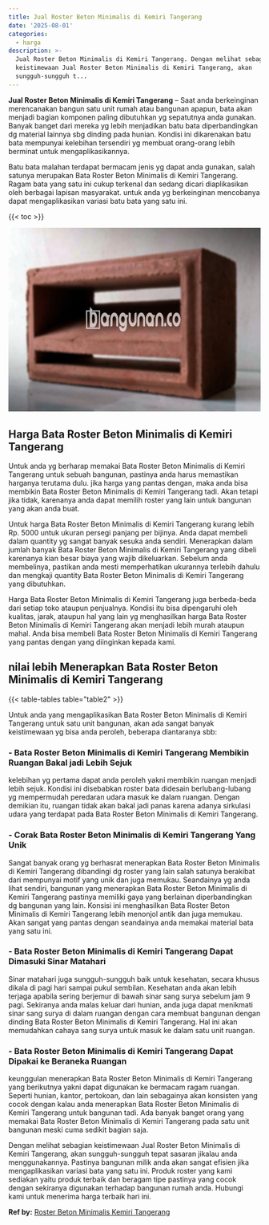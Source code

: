 ```yaml
---
title: Jual Roster Beton Minimalis di Kemiri Tangerang
date: '2025-08-01'
categories:
  - harga
description: >-
  Jual Roster Beton Minimalis di Kemiri Tangerang. Dengan melihat sebagian
  keistimewaan Jual Roster Beton Minimalis di Kemiri Tangerang, akan
  sungguh-sungguh t...
---
```


**Jual Roster Beton Minimalis di Kemiri Tangerang** – Saat anda berkeinginan merencanakan bangun satu unit rumah atau bangunan apapun, bata akan menjadi bagian komponen paling dibutuhkan yg sepatutnya anda gunakan. Banyak banget dari mereka yg lebih menjadikan batu bata diperbandingkan dg material lainnya sbg dinding pada hunian. Kondisi ini dikarenakan batu bata mempunyai kelebihan tersendiri yg membuat orang-orang lebih berminat untuk mengaplikasikannya.

Batu bata malahan terdapat bermacam jenis yg dapat anda gunakan, salah satunya merupakan Bata Roster Beton Minimalis di Kemiri Tangerang. Ragam bata yang satu ini cukup terkenal dan sedang dicari diaplikasikan oleh berbagai lapisan masyarakat. untuk anda yg berkeinginan mencobanya dapat mengaplikasikan variasi batu bata yang satu ini.

{{< toc >}}

![Jual Roster Beton Minimalis di Kemiri Tangerang](/images/bata-roster-minimalis-39.png)

## Harga Bata Roster Beton Minimalis di Kemiri Tangerang

Untuk anda yg berharap memakai Bata Roster Beton Minimalis di Kemiri Tangerang untuk sebuah bangunan, pastinya anda harus memastikan harganya terutama dulu. jika harga yang pantas dengan, maka anda bisa membikin Bata Roster Beton Minimalis di Kemiri Tangerang tadi. Akan tetapi jika tidak, karenanya anda dapat memilih roster yang lain untuk bangunan yang akan anda buat.

Untuk harga Bata Roster Beton Minimalis di Kemiri Tangerang kurang lebih Rp. 5000 untuk ukuran persegi panjang per bijinya. Anda dapat membeli dalam quantity yg sangat banyak sesuka anda sendiri. Menerapkan dalam jumlah banyak Bata Roster Beton Minimalis di Kemiri Tangerang yang dibeli karenanya kian besar biaya yang wajib dikeluarkan. Sebelum anda membelinya, pastikan anda mesti memperhatikan ukurannya terlebih dahulu dan mengkaji quantity Bata Roster Beton Minimalis di Kemiri Tangerang yang dibutuhkan.

Harga Bata Roster Beton Minimalis di Kemiri Tangerang juga berbeda-beda dari setiap toko ataupun penjualnya. Kondisi itu bisa dipengaruhi oleh kualitas, jarak, ataupun hal yang lain yg menghasilkan harga Bata Roster Beton Minimalis di Kemiri Tangerang akan menjadi lebih murah ataupun mahal. Anda bisa membeli Bata Roster Beton Minimalis di Kemiri Tangerang yang pantas dengan yang diinginkan kepada kami.

## nilai lebih Menerapkan Bata Roster Beton Minimalis di Kemiri Tangerang

{{< table-tables table="table2" >}}

Untuk anda yang mengaplikasikan Bata Roster Beton Minimalis di Kemiri Tangerang untuk satu unit bangunan, akan ada sangat banyak keistimewaan yg bisa anda peroleh, beberapa diantaranya sbb:

### \- Bata Roster Beton Minimalis di Kemiri Tangerang Membikin Ruangan Bakal jadi Lebih Sejuk

kelebihan yg pertama dapat anda peroleh yakni membikin ruangan menjadi lebih sejuk. Kondisi ini disebabkan roster bata didesain berlubang-lubang yg mempermudah peredaran udara masuk ke dalam ruangan. Dengan demikian itu, ruangan tidak akan bakal jadi panas karena adanya sirkulasi udara yang terdapat pada Bata Roster Beton Minimalis di Kemiri Tangerang.

### \- Corak Bata Roster Beton Minimalis di Kemiri Tangerang Yang Unik

Sangat banyak orang yg berhasrat menerapkan Bata Roster Beton Minimalis di Kemiri Tangerang dibandingi dg roster yang lain salah satunya berakibat dari mempunyai motif yang unik dan juga memukau. Seandainya yg anda lihat sendiri, bangunan yang menerapkan Bata Roster Beton Minimalis di Kemiri Tangerang pastinya memiliki gaya yang berlainan diperbandingkan dg bangunan yang lain. Konsisi ini menghasilkan Bata Roster Beton Minimalis di Kemiri Tangerang lebih menonjol antik dan juga memukau. Akan sangat yang pantas dengan seandainya anda memakai material bata yang satu ini.

### \- Bata Roster Beton Minimalis di Kemiri Tangerang Dapat Dimasuki Sinar Matahari

Sinar matahari juga sungguh-sungguh baik untuk kesehatan, secara khusus dikala di pagi hari sampai pukul sembilan. Kesehatan anda akan lebih terjaga apabila sering berjemur di bawah sinar sang surya sebelum jam 9 pagi. Sekiranya anda malas keluar dari hunian, anda juga dapat menikmati sinar sang surya di dalam ruangan dengan cara membuat bangunan dengan dinding Bata Roster Beton Minimalis di Kemiri Tangerang. Hal ini akan memudahkan cahaya sang surya untuk masuk ke dalam satu unit ruangan.

### \- Bata Roster Beton Minimalis di Kemiri Tangerang Dapat Dipakai ke Beraneka Ruangan

keunggulan menerapkan Bata Roster Beton Minimalis di Kemiri Tangerang yang berikutnya yakni dapat digunakan ke bermacam ragam ruangan. Seperti hunian, kantor, pertokoan, dan lain sebagainya akan konsisten yang cocok dengan kalau anda menerapkan Bata Roster Beton Minimalis di Kemiri Tangerang untuk bangunan tadi. Ada banyak banget orang yang memakai Bata Roster Beton Minimalis di Kemiri Tangerang pada satu unit bangunan meski cuma sedikit bagian saja.

Dengan melihat sebagian keistimewaan Jual Roster Beton Minimalis di Kemiri Tangerang, akan sungguh-sungguh tepat sasaran jikalau anda menggunakannya. Pastinya bangunan milik anda akan sangat efisien jika mengaplikasikan variasi bata yang satu ini. Produk roster yang kami sediakan yaitu produk terbaik dan beragam tipe pastinya yang cocok dengan sekiranya digunakan terhadap bangunan rumah anda. Hubungi kami untuk menerima harga terbaik hari ini.

**Ref by:** [Roster Beton Minimalis Kemiri Tangerang](https://id.wikipedia.org/wiki/Roster)
